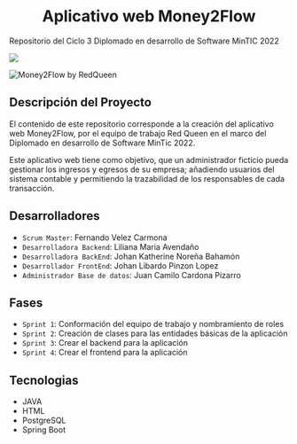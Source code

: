 <h1 align="center"> Aplicativo web Money2Flow </h1>

Repositorio del Ciclo 3 Diplomado en desarrollo de Software MinTIC 2022

 <p align="left">
   <img src="https://img.shields.io/badge/Status-En%20desarrollo-yellowgreen">
</p>

![Money2Flow by RedQueen](https://github.com/redqueenc3/ciclo3_semana2/blob/41349153fd3d37889bd82c0ce0422738acf1c109/logo.jpeg)

## Descripción del Proyecto
El contenido de este repositorio corresponde a la creación del aplicativo web Money2Flow, por el equipo de trabajo Red Queen en el marco del Diplomado en desarrollo de Software MinTic 2022.
 
Este aplicativo web tiene como objetivo, que un administrador ficticio pueda gestionar los ingresos y egresos de su empresa; añadiendo usuarios del sistema contable y permitiendo la trazabilidad de los responsables de cada transacción. 

## Desarrolladores
- `Scrum Master`: Fernando Velez Carmona
- `Desarrolladora Backend`: Liliana Maria Avendaño 
- `Desarrolladora BackEnd`: Johan Katherine Noreña Bahamón
- `Desarrollador FrontEnd`: Johan Libardo Pinzon Lopez
- `Administrador Base de datos`: Juan Camilo Cardona Pizarro

## Fases
- `Sprint 1`: Conformación del equipo de trabajo y nombramiento de roles
- `Sprint 2`: Creación de clases para las entidades básicas de la aplicación 
- `Sprint 3`: Crear el backend para la aplicación
- `Sprint 4`: Crear el frontend para la aplicación

## Tecnologias
- JAVA
- HTML
- PostgreSQL
- Spring Boot


